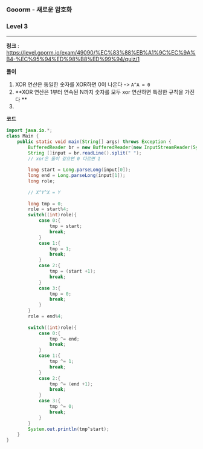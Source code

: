 ### Gooorm - 새로운 암호화

### Level 3

---

**링크** : https://level.goorm.io/exam/49090/%EC%83%88%EB%A1%9C%EC%9A%B4-%EC%95%94%ED%98%B8%ED%99%94/quiz/1

**풀이**

1. XOR 연산은 동일한 숫자를 XOR하면 0이 나온다 -> `A^A = 0`
2. **XOR 연산은 1부터 연속된 N까지 숫자를 모두 xor 연산하면 특정한 규칙을 가진다 **
3. 

**코드**

```java
import java.io.*;
class Main {
	public static void main(String[] args) throws Exception {
		BufferedReader br = new BufferedReader(new InputStreamReader(System.in));
		String []input = br.readLine().split(" ");
		// xor은 둘이 같으면 0 다르면 1
		
		long start = Long.parseLong(input[0]);
		long end = Long.parseLong(input[1]);
		long role;
		
		// X^Y^X = Y
	
		long tmp = 0;
		role = start%4;
		switch((int)role){
			case 0:{
				tmp = start;
				break;
			}
			case 1:{
				tmp = 1;
				break;
			}
			case 2:{
				tmp = (start +1);
				break;
			}
			case 3:{
				tmp = 0;
				break;
			}
		}
		role = end%4;
		
		switch((int)role){
			case 0:{
				tmp ^= end;
				break;
			}
			case 1:{
				tmp ^= 1;
				break;
			}
			case 2:{
				tmp ^= (end +1);
				break;
			}
			case 3:{
				tmp ^= 0;
				break;
			}
		}
		System.out.println(tmp^start);
	}
}
```

